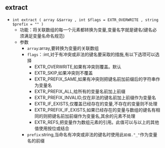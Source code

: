 ## extract
* `int extract ( array &$array , int $flags = EXTR_OVERWRITE , string $prefix = "" )`
    * 功能：将关联数组的每一个元素都转换为变量,变量名字就是键名(键名必须满足变量名命名规范) 
    * 参数
        * `array`:array,要转换为变量的关联数组
        * `flags`：:int,对于有冲突或非法的键名要采取的措施,有以下选项可以选择
            * EXTR_OVERWRITE,如果有冲突则覆盖。默认
            * EXTR_SKIP,如果冲突则不覆盖
            * EXTR_PREFIX_SAME,如果有冲突则把键名前加前缀后的字符串作为变量名
            * EXTR_PREFIX_ALL,给所有的变量名前加上前缀
            * EXTR_PREFIX_INVALID,仅在非法的键名前加上前缀作为变量名
            * EXTR_IF_EXISTS,仅覆盖已经存在的变量,不存在的变量则不处理
            * EXTR_PREFIX_IF_EXISTS,如果已经存在的变量与数组的键名有相同的则把键名前加前缀作为变量名,其余的元素不处理
            * EXTR_REFS,把变量作为数组元素的引用。此值可以与以上的其他值使用按位或结合  
        * `prefix`:string,当命名有冲突或非法的键名时使用此`前缀."_"`作为变量名的前缀   
